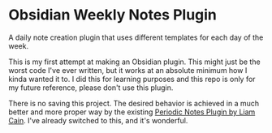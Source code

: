 # Obsidian Weekly Notes Plugin

A daily note creation plugin that uses different templates for each day of the week.

This is my first attempt at making an Obsidian plugin. This might just be the worst code I've ever written, but it works at an absolute minimum how I kinda wanted it to. I did this for learning purposes and this repo is only for my future reference, please don't use this plugin.

There is no saving this project. The desired behavior is achieved in a much better and more proper way by the existing [Periodic Notes Plugin by Liam Cain](https://github.com/liamcain/obsidian-periodic-notes). I've already switched to this, and it's wonderful.